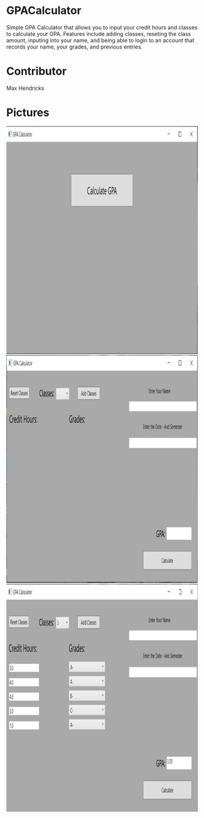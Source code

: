 # GPACalculator

Simple GPA Calculator that allows you to input your credit hours and classes to calculate your GPA. Features include
adding classes, reseting the class amount, inputing into your name, and being able to login to an account that records your name,
your grades, and previous entries.

# Contributor

Max Hendricks

# Pictures

<img src="https://github.com/MaxH2424/GPACalculator/blob/master/Images/HomeScreen.jpg" width="800" height="600" /> 
<img src="https://github.com/MaxH2424/GPACalculator/blob/master/Images/MainScreen.jpg" width="800" height="600" />

<img src="https://github.com/MaxH2424/GPACalculator/blob/master/Images/TestProduct.jpg" width="800" height="600" />
